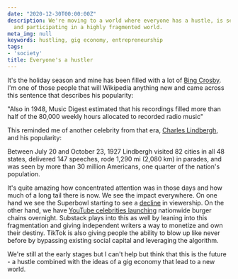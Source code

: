 ```yaml
---
date: "2020-12-30T00:00:00Z"
description: We're moving to a world where everyone has a hustle, is self promoting,
  and participating in a highly fragmented world.
meta_img: null
keywords: hustling, gig economy, entrepreneurship
tags:
- 'society'
title: Everyone's a hustler
---
```


It's the holiday season and mine has been filled with a lot of [Bing Crosby](https://en.wikipedia.org/wiki/Bing_Crosby). I'm one of those people that will Wikipedia anything new and came across this sentence that describes his popularity:

"Also in 1948, Music Digest estimated that his recordings filled more than half of the 80,000 weekly hours allocated to recorded radio music"

This reminded me of another celebrity from that era, [Charles Lindbergh](https://en.wikipedia.org/wiki/Charles_Lindbergh), and his popularity: 

Between July 20 and October 23, 1927 Lindbergh visited 82 cities in all 48 states, delivered 147 speeches, rode 1,290 mi (2,080 km) in parades, and was seen by more than 30 million Americans, one quarter of the nation's population.

It's quite amazing how concentrated attention was in those days and how much of a long tail there is now. We see the impact everywhere. On one hand we see the Superbowl starting to see a [decline](https://en.wikipedia.org/wiki/Super_Bowl_television_ratings) in viewership. On the other hand, we have [YouTube celebrities launching](https://hypebeast.com/2020/12/youtube-star-mrbeast-burger-chain-launch-announcement) nationwide burger chains overnight. Substack plays into this as well by leaning into this fragmentation and giving independent writers a way to monetize and own their destiny. TikTok is also giving people the ability to blow up like never before by bypassing existing social capital and leveraging the algorithm.

We're still at the early stages but I can't help but think that this is the future - a hustle combined with the ideas of a gig economy that lead to a new world.
